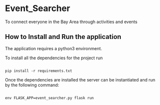 # Event_Searcher
To connect everyone in the Bay Area through activities and events



## How to Install and Run the application

The application requires a python3 environment. 

To install all the dependencies for the project run 

```

pip install -r requirements.txt

```

Once the dependencies are installed the server can be instantiated and run by the following command:


```

env FLASK_APP=event_searcher.py flask run

```
